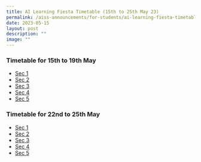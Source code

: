 ```yaml
---
title: AI Learning Fiesta Timetable (15th to 25th May 23)
permalink: /aiss-announcements/for-students/ai-learning-fiesta-timetable/
date: 2023-05-15
layout: post
description: ""
image: ""
---
```

<h3><strong>Timetable for 15th to 19th May</strong></h3>

* [Sec 1](/files/Timetable/AI%20Learning%20Fiesta/2023/sec%201%20-%20class%20special%20timetable_wk9.pdf)
* [Sec 2](/files/Timetable/AI%20Learning%20Fiesta/2023/sec%202%20-%20class%20special%20timetable_wk9.pdf)
* [Sec 3](/files/Timetable/AI%20Learning%20Fiesta/2023/sec%203%20-%20class%20special%20timetable_wk9.pdf)
* [Sec 4](/files/Timetable/AI%20Learning%20Fiesta/2023/sec%204%20-%20class%20special%20timetable_wk9.pdf)
* [Sec 5](/files/Timetable/AI%20Learning%20Fiesta/2023/sec%205%20-%20class%20special%20timetable_wk9.pdf)

<h3><strong>Timetable for 22nd to 25th May</strong></h3>

* [Sec 1](/files/Timetable/AI%20Learning%20Fiesta/2023/sec%201%20-%20class%20special%20timetable_wk10.pdf)
* [Sec 2](/files/Timetable/AI%20Learning%20Fiesta/2023/sec%202%20-%20class%20special%20timetable_wk10.pdf)
* [Sec 3](/files/Timetable/AI%20Learning%20Fiesta/2023/sec%203%20-%20class%20special%20timetable_wk10.pdf)
* [Sec 4](/files/Timetable/AI%20Learning%20Fiesta/2023/sec%204%20-%20class%20special%20timetable_wk10.pdf)
* [Sec 5](/files/Timetable/AI%20Learning%20Fiesta/2023/sec%205%20-%20class%20special%20timetable_wk10.pdf)

